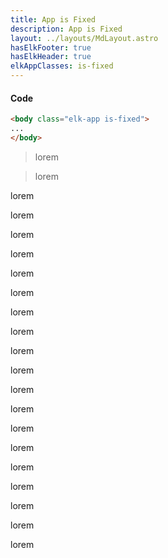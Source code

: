 ```yaml
---
title: App is Fixed
description: App is Fixed
layout: ../layouts/MdLayout.astro
hasElkFooter: true
hasElkHeader: true
elkAppClasses: is-fixed
---
```

<h4>Code</h4>

```html
<body class="elk-app is-fixed">
...
</body>
```

> lorem

> lorem

lorem

lorem

lorem

lorem

lorem

lorem

lorem

lorem

lorem

lorem

lorem

lorem

lorem

lorem

lorem

lorem

lorem

lorem

lorem

<script>
    console.log('app-is-fixed');
</script>